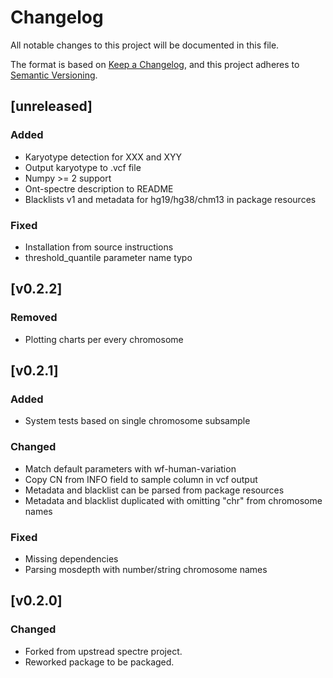 # Changelog
All notable changes to this project will be documented in this file.

The format is based on [Keep a Changelog](https://keepachangelog.com/en/1.0.0/),
and this project adheres to [Semantic Versioning](https://semver.org/spec/v2.0.0.html).

## [unreleased]
### Added
- Karyotype detection for XXX and XYY
- Output karyotype to .vcf file
- Numpy >= 2 support
- Ont-spectre description to README
- Blacklists v1 and metadata for hg19/hg38/chm13 in package resources

### Fixed
- Installation from source instructions
- threshold_quantile parameter name typo

## [v0.2.2]
### Removed
- Plotting charts per every chromosome

## [v0.2.1]
### Added
- System tests based on single chromosome subsample

### Changed
- Match default parameters with wf-human-variation
- Copy CN from INFO field to sample column in vcf output
- Metadata and blacklist can be parsed from package resources
- Metadata and blacklist duplicated with omitting "chr" from chromosome names

### Fixed
- Missing dependencies
- Parsing mosdepth with number/string chromosome names
## [v0.2.0]
### Changed
- Forked from upstread spectre project.
- Reworked package to be packaged.
